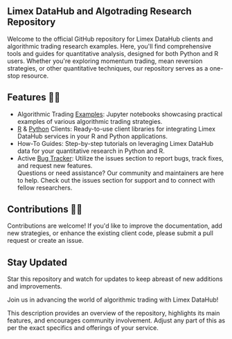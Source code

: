 
## Limex DataHub and Algotrading Research Repository

Welcome to the official GitHub repository for Limex DataHub clients and algorithmic trading research examples. Here, you'll find comprehensive tools and guides for quantitative analysis, designed for both Python and R users. Whether you're exploring momentum trading, mean reversion strategies, or other quantitative techniques, our repository serves as a one-stop resource.

## Features  👩‍💻

 - Algorithmic Trading [Examples](https://github.com/Limex-com/AlgoTrading): Jupyter notebooks showcasing practical examples of various algorithmic trading strategies.
 - [R](https://github.com/Limex-com/limexhub-r) & [Python](https://github.com/Limex-com/limexhub-python)  Clients: Ready-to-use client libraries for integrating Limex DataHub services in your R and Python applications.
 - How-To Guides: Step-by-step tutorials on leveraging Limex DataHub data for your quantitative research in Python and R.
 - Active [Bug Tracker](https://github.com/Limex-com/-Issues-): Utilize the issues section to report bugs, track fixes, and request new features.   
Questions or need assistance? Our community and maintainers are here to help. Check out the issues section for support and to connect with fellow researchers.

## Contributions 🙋‍♀️

Contributions are welcome! If you'd like to improve the documentation, add new strategies, or enhance the existing client code, please submit a pull request or create an issue.

## Stay Updated

Star this repository and watch for updates to keep abreast of new additions and improvements.

Join us in advancing the world of algorithmic trading with Limex DataHub!

This description provides an overview of the repository, highlights its main features, and encourages community involvement. Adjust any part of this as per the exact specifics and offerings of your service.



<!--

**Here are some ideas to get you started:**

🙋‍♀️ A short introduction - what is your organization all about?
🌈 Contribution guidelines - how can the community get involved?
👩‍💻 Useful resources - where can the community find your docs? Is there anything else the community should know?
🍿 Fun facts - what does your team eat for breakfast?
🧙 Remember, you can do mighty things with the power of [Markdown](https://docs.github.com/github/writing-on-github/getting-started-with-writing-and-formatting-on-github/basic-writing-and-formatting-syntax)
-->

